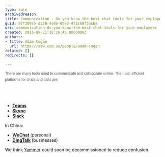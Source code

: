 ```yaml
---
type: rule
archivedreason: 
title: Communication - Do you know the best chat tools for your employees?
guid: 07f2097b-d230-4e0e-89e2-432c68f3acba
uri: communication-do-you-know-the-best-chat-tools-for-your-employees
created: 2015-09-21T18:16:46.0000000Z
authors:
- title: Adam Cogan
  url: https://ssw.com.au/people/adam-cogan
related: []
redirects: []

---
```



<p style="margin-bottom&#58;17px;color&#58;#585651;font-family&#58;verdana, arial, sans-serif;font-size&#58;12px;line-height&#58;19.8px;">​​​There are many tools used to communicate and collaborate online.&#160;<span style="line-height&#58;19.8px;">The&#160;most efficient platforms for chats and calls&#160;are&#58;​​​​</span></p> 
<br><excerpt class='endintro'></excerpt><br>
<ul><li> 
      <a href="https&#58;//products.office.com/en-ca/microsoft-teams/group-chat-software">
         <b>Teams</b></a><br></li><li>
      <b> 
         <a href="https&#58;//www.skype.com/" target="_blank">Skype</a></b><b></b><br></li><li>
      <b> 
         <a href="https&#58;//slack.com/" target="_blank">Slack​</a></b></li></ul><p>In China&#58;</p><ul>
<li><b>​<a href="https&#58;//web.wechat.com/">WeChat</a></b><span style="background-color&#58;initial;"> (personal)&#160;</span></li><li> 
   <b>
      <a href="https&#58;//www.dingtalk.com/en">DingTalk</a></b><span style="background-color&#58;initial;"> (businesses)</span><br></li></ul><p>We think 
   <a href="https&#58;//www.yammer.com/">Yammer​</a>&#160;could soon be decommissioned to reduce confusion.<br></p>


